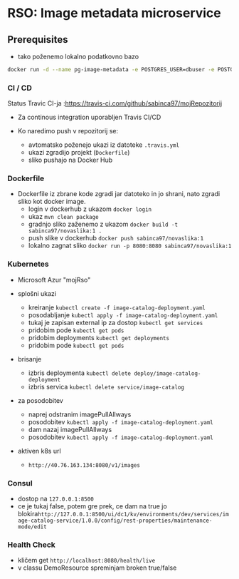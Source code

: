 # RSO: Image metadata microservice

## Prerequisites
- tako poženemo lokalno podatkovno bazo
```bash
docker run -d --name pg-image-metadata -e POSTGRES_USER=dbuser -e POSTGRES_PASSWORD=postgres -e POSTGRES_DB=image-metadata -p 65432:5432 postgres:13
```
### CI / CD

Status Travic CI-ja :https://travis-ci.com/github/sabinca97/mojRepozitorij

- Za continous integration uporabljen Travis CI/CD

- Ko naredimo push v repozitorij se:
    - avtomatsko poženejo ukazi iz datoteke ```.travis.yml```
    - ukazi zgradijo projekt (```Dockerfile```)
    - sliko pushajo na Docker Hub 
    
### Dockerfile
- Dockerfile iz zbrane kode zgradi jar datoteko in jo shrani, nato zgradi sliko kot docker image.
    - login v dockerhub z ukazom ```docker login```
    - ukaz ```mvn clean package```
    - gradnjo sliko zaženemo z ukazom ```docker build -t sabinca97/novaslika:1 .```
    - push slike v dockerhub ```docker push sabinca97/novaslika:1```
    - lokalno zagnat sliko ```docker run -p 8080:8080 sabinca97/novaslika:1```

### Kubernetes
- Microsoft Azur "mojRso"
- splošni ukazi
   - kreiranje  ```kubectl create -f image-catalog-deployment.yaml```
   - posodabljanje ```kubectl apply -f image-catalog-deployment.yaml```
   - tukaj je zapisan external ip za dostop ```kubectl get services```
   - pridobim pode ```kubectl get pods```
   - pridobim deployments ```kubectl get deployments```
   - pridobim pode ```kubectl get pods```
- brisanje 
   - izbris deploymenta  ```kubectl delete deploy/image-catalog-deployment```
   - izbris servica  ```kubectl delete service/image-catalog```
   
- za posodobitev
    - naprej odstranim imagePullAllways
    - posodobitev  ```kubectl apply -f image-catalog-deployment.yaml```
    - dam nazaj imagePullAllways
    - posodobitev  ```kubectl apply -f image-catalog-deployment.yaml```
    
- aktiven k8s url
    - ```http://40.76.163.134:8080/v1/images```
    
### Consul
 - dostop na  ```127.0.0.1:8500```
 - ce je tukaj false, potem gre prek, ce dam na true jo blokira```http://127.0.0.1:8500/ui/dc1/kv/environments/dev/services/image-catalog-service/1.0.0/config/rest-properties/maintenance-mode/edit```
 
    
### Health Check
- kličem get ```http://localhost:8080/health/live```
- v classu DemoResource spreminjam broken true/false



